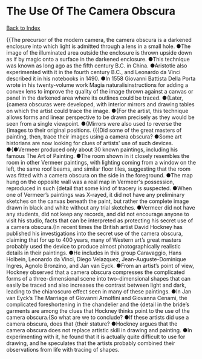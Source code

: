 # The Use Of The Camera Obscura
[Back to Index](https://github.com/windows10010/tpoExtractor/blob/master/README.md)

{{The precursor of the modern camera, the camera obscura is a darkened enclosure into which light is admitted through a lens in a small hole. ●The image of the illuminated area outside the enclosure is thrown upside down as if by magic onto a surface in the darkened enclosure. ●This technique was known as long ago as the fifth century B.C. in China. ●Aristotle also experimented with it in the fourth century B.C., and Leonardo da Vinci described it in his notebooks in 1490. ●In 1558 Giovanni Battista Della Porta wrote in his twenty-volume work Magia naturalisinstructions for adding a convex lens to improve the quality of the image thrown against a canvas or panel in the darkened area where its outlines could be traced. ●{Later, {camera obscuras were developed, with interior mirrors and drawing tables on which the artist could trace the image. ●{For the artist, this technique allows forms and linear perspective to be drawn precisely as they would be seen from a single viewpoint. ●{Mirrors were also used to reverse the {images to their original positions. {{{Did some of the great masters of painting, then, trace their images using a camera obscura? ●Some art historians are now looking for clues of artists' use of such devices. ●{●Vermeer produced only about 30 known paintings, including his famous The Art of Painting. ●The room shown in it closely resembles the room in other Vermeer paintings, with lighting coming from a window on the left, the same roof beams, and similar floor tiles, suggesting that the room was fitted with a camera obscura on the side in the foreground. ●The map hung on the opposite wall was a real map in Vermeer's possession, reproduced in such {detail that some kind of tracery is suspected. ●When one of Vermeer’s paintings was X-rayed, it did not have any preliminary sketches on the canvas beneath the paint, but rather the complete image drawn in black and white without any trial sketches. ●Vermeer did not have any students, did not keep any records, and did not encourage anyone to visit his studio, facts that can be interpreted as protecting his secret use of a camera obscura.{In recent times the British artist David Hockney has published his investigations into the secret use of the camera obscura, claiming that for up to 400 years, many of Western art’s great masters probably used the device to produce almost photographically realistic details in their paintings. ●He includes in this group Caravaggio, Hans Holbein, Leonardo da Vinci, Diego Velazquez, Jean-Auguste-Dominique Ingres, Agnolo Bronzino, and Jan van Eyck. ●From an artist’s point of view, Hockney observed that a camera obscura compresses the complicated forms of a three-dimensional scene into two-dimensional shapes that can easily be traced and also increases the contrast between light and dark, leading to the chiaroscuro effect seen in many of these paintings. ●In Jan van Eyck’s The Marriage of Giovanni Arnolfini and Giovanna Cenami, the complicated foreshortening in the chandelier and the {detail in the bride’s garments are among the clues that Hockney thinks point to the use of the camera obscura.{So what are we to conclude? ●If these artists did use a camera obscura, does that {their stature? ●Hockney argues that the camera obscura does not replace artistic skill in drawing and painting. ●In experimenting with it, he found that it is actually quite difficult to use for drawing, and he speculates that the artists probably combined their observations from life with tracing of shapes.
